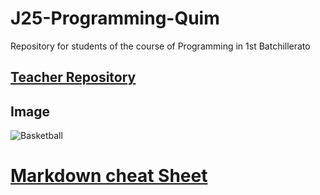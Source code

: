 # J25-Programming-Quim
Repository for students of the course of Programming in 1st Batchillerato


## [Teacher Repository](https://github.com/d-prieto/J25-Programming)

## Image
![Basketball](https://okdiario.com/img/2021/10/08/por-que-las-pelotas-de-baloncesto-tienen-lineas-negras.jpg)

# [Markdown cheat Sheet](https://www.markdownguide.org/cheat-sheet)
